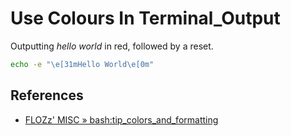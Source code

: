 # Use Colours In Terminal_Output

Outputting _hello world_ in red, followed by a reset.

```bash
echo -e "\e[31mHello World\e[0m"
```

## References

- [FLOZz' MISC » bash:tip_colors_and_formatting](https://misc.flogisoft.com/bash/tip_colors_and_formatting)

